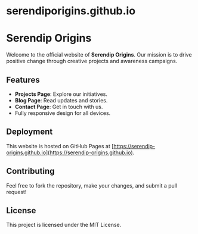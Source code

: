 # serendiporigins.github.io
# Serendip Origins

Welcome to the official website of **Serendip Origins**. Our mission is to drive positive change through creative projects and awareness campaigns.

## Features

- **Projects Page**: Explore our initiatives.
- **Blog Page**: Read updates and stories.
- **Contact Page**: Get in touch with us.
- Fully responsive design for all devices.

## Deployment

This website is hosted on GitHub Pages at [https://serendip-origins.github.io](https://serendip-origins.github.io).

## Contributing

Feel free to fork the repository, make your changes, and submit a pull request!

## License

This project is licensed under the MIT License.
